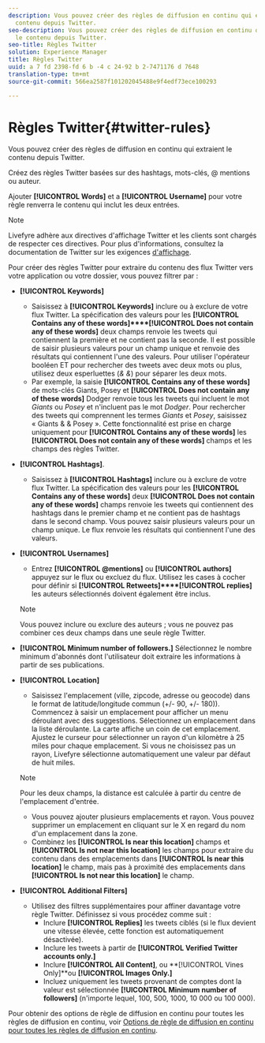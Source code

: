 ```yaml
---
description: Vous pouvez créer des règles de diffusion en continu qui extraient le
  contenu depuis Twitter.
seo-description: Vous pouvez créer des règles de diffusion en continu qui extraient
  le contenu depuis Twitter.
seo-title: Règles Twitter
solution: Experience Manager
title: Règles Twitter
uuid: a 7 fd 2398-fd 6 b -4 c 24-92 b 2-7471176 d 7648
translation-type: tm+mt
source-git-commit: 566ea2587f101202045488e9f4edf73ece100293

---
```



# Règles Twitter{#twitter-rules}

Vous pouvez créer des règles de diffusion en continu qui extraient le contenu depuis Twitter.

Créez des règles Twitter basées sur des hashtags, mots-clés, @ mentions ou auteur.

Ajouter **[!UICONTROL Words]** et a **[!UICONTROL Username]** pour votre règle renverra le contenu qui inclut les deux entrées.

>[!NOTE]
>
>Livefyre adhère aux directives d'affichage Twitter et les clients sont chargés de respecter ces directives. Pour plus d'informations, consultez la documentation de Twitter sur les exigences [d'affichage](https://dev.twitter.com/terms/display-requirements).

Pour créer des règles Twitter pour extraire du contenu des flux Twitter vers votre application ou votre dossier, vous pouvez filtrer par :

* **[!UICONTROL Keywords]**
   * Saisissez à **[!UICONTROL Keywords]** inclure ou à exclure de votre flux Twitter. La spécification des valeurs pour les **[!UICONTROL Contains any of these words]****[!UICONTROL Does not contain any of these words]** deux champs renvoie les tweets qui contiennent la première et ne contient pas la seconde. Il est possible de saisir plusieurs valeurs pour un champ unique et renvoie des résultats qui contiennent l'une des valeurs. Pour utiliser l'opérateur booléen ET pour rechercher des tweets avec deux mots ou plus, utilisez deux esperluettes (*& &*) pour séparer les deux mots.
   * Par exemple, la saisie **[!UICONTROL Contains any of these words]** de mots-clés Giants, Posey et **[!UICONTROL Does not contain any of these words]** Dodger renvoie tous les tweets qui incluent le mot *Giants* ou *Posey* et n'incluent pas le mot *Dodger*.
Pour rechercher des tweets qui comprennent les termes *Giants* et *Posey*, saisissez « Giants & & Posey ». Cette fonctionnalité est prise en charge uniquement pour **[!UICONTROL Contains any of these words]** les **[!UICONTROL Does not contain any of these words]** champs et les champs des règles Twitter.

* **[!UICONTROL Hashtags]**.
   * Saisissez à **[!UICONTROL Hashtags]** inclure ou à exclure de votre flux Twitter. La spécification des valeurs pour les **[!UICONTROL Contains any of these words]** deux **[!UICONTROL Does not contain any of these words]** champs renvoie les tweets qui contiennent des hashtags dans le premier champ et ne contient pas de hashtags dans le second champ. Vous pouvez saisir plusieurs valeurs pour un champ unique. Le flux renvoie les résultats qui contiennent l'une des valeurs.

* **[!UICONTROL Usernames]**
   * Entrez **[!UICONTROL @mentions]** ou **[!UICONTROL authors]** appuyez sur le flux ou excluez du flux. Utilisez les cases à cocher pour définir si **[!UICONTROL Retweets]****[!UICONTROL replies]** les auteurs sélectionnés doivent également être inclus.
   >[!NOTE]
   >
   >Vous pouvez inclure ou exclure des auteurs ; vous ne pouvez pas combiner ces deux champs dans une seule règle Twitter.

* **[!UICONTROL Minimum number of followers.]** Sélectionnez le nombre minimum d'abonnés dont l'utilisateur doit extraire les informations à partir de ses publications.
* **[!UICONTROL Location]**

   * Saisissez l'emplacement (ville, zipcode, adresse ou geocode) dans le format de latitude/longitude commun (+/- 90, +/- 180)). Commencez à saisir un emplacement pour afficher un menu déroulant avec des suggestions. Sélectionnez un emplacement dans la liste déroulante. La carte affiche un coin de cet emplacement. Ajustez le curseur pour sélectionner un rayon d'un kilomètre à 25 miles pour chaque emplacement. Si vous ne choisissez pas un rayon, Livefyre sélectionne automatiquement une valeur par défaut de huit miles.
   >[!NOTE]
   >
   >Pour les deux champs, la distance est calculée à partir du centre de l'emplacement d'entrée.

   * Vous pouvez ajouter plusieurs emplacements et rayon. Vous pouvez supprimer un emplacement en cliquant sur le X en regard du nom d'un emplacement dans la zone.
   * Combinez les **[!UICONTROL Is near this location]** champs et **[!UICONTROL Is not near this location]** les champs pour extraire du contenu dans des emplacements dans **[!UICONTROL Is near this location]** le champ, mais pas à proximité des emplacements dans **[!UICONTROL Is not near this location]** le champ.


* **[!UICONTROL Additional Filters]**
   * Utilisez des filtres supplémentaires pour affiner davantage votre règle Twitter. Définissez si vous procédez comme suit :
      * Inclure **[!UICONTROL Replies]** les tweets ciblés (si le flux devient une vitesse élevée, cette fonction est automatiquement désactivée).
      * Inclure les tweets à partir de **[!UICONTROL Verified Twitter accounts only.]**
      * Inclure **[!UICONTROL All Content]**, ou **[!UICONTROL Vines Only]**ou **[!UICONTROL Images Only.]**
      * Incluez uniquement les tweets provenant de comptes dont la valeur est sélectionnée **[!UICONTROL Minimum number of followers]** (n'importe lequel, 100, 500, 1000, 10 000 ou 100 000).

Pour obtenir des options de règle de diffusion en continu pour toutes les règles de diffusion en continu, voir [Options de règle de diffusion en continu pour toutes les règles de diffusion en continu](../c-streams/c-stream-rule-options-for-all-stream-rules.md#c_stream_rule_options_for_all_stream_rules).
